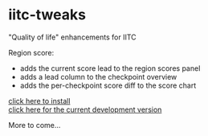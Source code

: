 # iitc-tweaks
"Quality of life" enhancements for IITC

Region score:
- adds the current score lead to the region scores panel
- adds a lead column to the checkpoint overview
- adds the per-checkpoint score diff to the score chart

[click here to install](https://www.reallyawesomedomain.com/iitc-tweaks/region-score-lead.user.js)  
[click here for the current development version](https://rawgit.com/hansolo669/iitc-tweaks/master/region-score-lead.user.js)

More to come...
